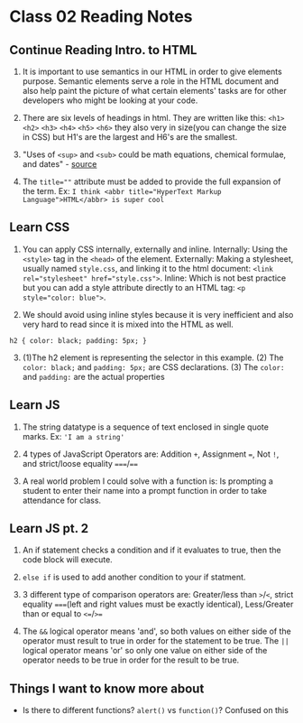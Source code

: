 # Class 02 Reading Notes

## Continue Reading Intro. to HTML

1. It is important to use semantics in our HTML in order to give elements purpose. Semantic elements serve a role in the HTML document and also help paint the picture of what certain elements' tasks are for other developers who might be looking at your code.

2. There are six levels of headings in html. They are written like this: `<h1>` `<h2>` `<h3>` `<h4>` `<h5>` `<h6>` they also very in size(you can change the size in CSS) but H1's are the largest and H6's are the smallest.

3. "Uses of `<sup>` and `<sub>` could be math equations, chemical formulae, and dates" - [source](https://developer.mozilla.org/en-US/docs/Learn/HTML/Introduction_to_HTML/Advanced_text_formatting)

4. The `title=""` attribute must be added to provide the full expansion of the term. Ex: `I think <abbr title="HyperText Markup Language">HTML</abbr> is super cool`

## Learn CSS

1. You can apply CSS internally, externally and inline.
   Internally: Using the `<style>` tag in the `<head>` of the element.
   Externally: Making a stylesheet, usually named `style.css`, and linking it to the html document: `<link rel="stylesheet" href="style.css">`.
   Inline: Which is not best practice but you can add a style attribute directly to an HTML tag: `<p style="color: blue">`.

2. We should avoid using inline styles because it is very inefficient and also very hard to read since it is mixed into the HTML as well.

`h2 {
     color: black;
     padding: 5px;
   }`

3.  (1)The h2 element is representing the selector in this example. (2) The `color: black;` and `padding: 5px;` are CSS declarations. (3) The `color:` and `padding:` are the actual properties

## Learn JS

1. The string datatype is a sequence of text enclosed in single quote marks. Ex: `'I am a string'`

2. 4 types of JavaScript Operators are: Addition `+`, Assignment `=`, Not `!`, and strict/loose equality `===`/`==`

3. A real world problem I could solve with a function is: Is prompting a student to enter their name into a prompt function in order to take attendance for class.

## Learn JS pt. 2

1. An if statement checks a condition and if it evaluates to true, then the code block will execute.

2. `else if` is used to add another condition to your if statment.

3. 3 different type of comparison operators are: Greater/less than `>`/`<`, strict equality `===`(left and right values must be exactly identical), Less/Greater than or equal to `<=`/`>=`

4. The `&&` logical operator means 'and', so both values on either side of the operator must result to true in order for the statement to be true. The `||` logical operator means 'or' so only one value on either side of the operator needs to be true in order for the result to be true.

## Things I want to know more about

- Is there to different functions? `alert()` vs `function()`? Confused on this
